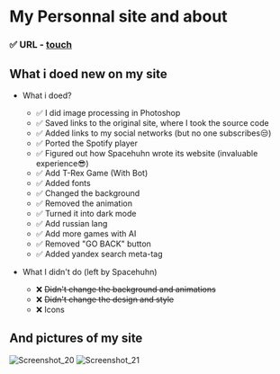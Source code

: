 # My Personnal site and about
 ### :white_check_mark: URL - [touch](https://alekszavg.github.io)
 ## What i doed new on my site
   - What i doed?
      - :white_check_mark: I did image processing in Photoshop
      - :white_check_mark: Saved links to the original site, where I took the source code
      - :white_check_mark: Added links to my social networks (but no one subscribes:unamused:)
      - :white_check_mark: Ported the Spotify player
      - :white_check_mark: Figured out how Spacehuhn wrote its website (invaluable experience:sunglasses:)
      - :white_check_mark: Add T-Rex Game (With Bot)
      - :white_check_mark: Added fonts
      - :white_check_mark: Changed the background
      - :white_check_mark: Removed the animation
      - :white_check_mark: Turned it into dark mode
      - :white_check_mark: Add russian lang
      - :white_check_mark: Add more games with AI
      - :white_check_mark: Removed "GO BACK" button
      - :white_check_mark: Added yandex search meta-tag
      
   - What I didn't do (left by Spacehuhn)
      - :x: ~~Didn't change the background and animations~~
      - :x: ~~Didn't change the design and style~~
      - :x: Icons
## And pictures of my site
![Screenshot_20](https://user-images.githubusercontent.com/40857994/93990108-14aa0b00-fdce-11ea-86dd-0efe2e4e4976.png)
![Screenshot_21](https://user-images.githubusercontent.com/40857994/93990105-1378de00-fdce-11ea-837e-584e43801158.png)
